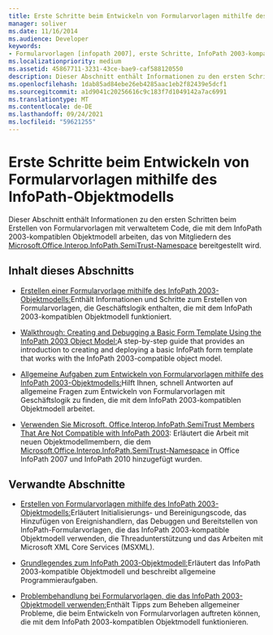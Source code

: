 ```yaml
---
title: Erste Schritte beim Entwickeln von Formularvorlagen mithilfe des InfoPath-Objektmodells
manager: soliver
ms.date: 11/16/2014
ms.audience: Developer
keywords:
- Formularvorlagen [infopath 2007], erste Schritte, InfoPath 2003-kompatible Formularvorlagen, erste Schritte
ms.localizationpriority: medium
ms.assetid: 45867711-3231-43ce-bae9-caf588120550
description: Dieser Abschnitt enthält Informationen zu den ersten Schritten beim Erstellen von Formularvorlagen mit verwaltetem Code, die mit dem InfoPath 2003-kompatiblen Objektmodell arbeiten, das von Mitgliedern von Microsoft bereitgestellt wird. Office.Interop.InfoPath.SemiTrust-Namespace.
ms.openlocfilehash: 1dab85ad84ebe26eb4285aac1eb2f82439e5dcf1
ms.sourcegitcommit: a1d9041c20256616c9c183f7d1049142a7ac6991
ms.translationtype: MT
ms.contentlocale: de-DE
ms.lasthandoff: 09/24/2021
ms.locfileid: "59621255"
---
```

# <a name="get-started-developing-form-templates-using-the-infopath-object-model"></a>Erste Schritte beim Entwickeln von Formularvorlagen mithilfe des InfoPath-Objektmodells

Dieser Abschnitt enthält Informationen zu den ersten Schritten beim Erstellen von Formularvorlagen mit verwaltetem Code, die mit dem InfoPath 2003-kompatiblen Objektmodell arbeiten, das von Mitgliedern des [Microsoft.Office.Interop.InfoPath.SemiTrust-Namespace](https://msdn.microsoft.com/library/Microsoft.Office.Interop.InfoPath.SemiTrust.aspx) bereitgestellt wird. 
  
## <a name="in-this-section"></a>Inhalt dieses Abschnitts

- [Erstellen einer Formularvorlage mithilfe des InfoPath 2003-Objektmodells:](how-to-create-a-form-template-using-the-infopath-2003-object-model.md)Enthält Informationen und Schritte zum Erstellen von Formularvorlagen, die Geschäftslogik enthalten, die mit dem InfoPath 2003-kompatiblen Objektmodell funktioniert.
    
- [Walkthrough: Creating and Debugging a Basic Form Template Using the InfoPath 2003 Object Model:](walkthrough-create-and-debug-basic-form-template-using-infopath-object-model.md)A step-by-step guide that provides an introduction to creating and deploying a basic InfoPath form template that works with the InfoPath 2003-compatible object model.
    
- [Allgemeine Aufgaben zum Entwickeln von Formularvorlagen mithilfe des InfoPath 2003-Objektmodells:](common-tasks-for-developing-form-templates-using-infopath-object-model.md)Hilft Ihnen, schnell Antworten auf allgemeine Fragen zum Entwickeln von Formularvorlagen mit Geschäftslogik zu finden, die mit dem InfoPath 2003-kompatiblen Objektmodell arbeitet.
    
- [Verwenden Sie Microsoft. Office.Interop.InfoPath.SemiTrust Members That Are Not Compatible with InfoPath 2003](how-to-use-microsoft-office-interop-infopath-semitrust-members.md): Erläutert die Arbeit mit neuen Objektmodellmembern, die dem [Microsoft.Office.Interop.InfoPath.SemiTrust-Namespace](https://msdn.microsoft.com/library/Microsoft.Office.Interop.InfoPath.SemiTrust.aspx) in Office InfoPath 2007 und InfoPath 2010 hinzugefügt wurden. 
    
## <a name="related-sections"></a>Verwandte Abschnitte

- [Erstellen von Formularvorlagen mithilfe des InfoPath 2003-Objektmodells:](creating-form-templates-using-the-infopath-2003-object-model.md)Erläutert Initialisierungs- und Bereinigungscode, das Hinzufügen von Ereignishandlern, das Debuggen und Bereitstellen von InfoPath-Formularvorlagen, die das InfoPath 2003-kompatible Objektmodell verwenden, die Threadunterstützung und das Arbeiten mit Microsoft XML Core Services (MSXML).
    
- [Grundlegendes zum InfoPath 2003-Objektmodell:](understanding-the-infopath-2003-object-model.md)Erläutert das InfoPath 2003-kompatible Objektmodell und beschreibt allgemeine Programmieraufgaben.
    
- [Problembehandlung bei Formularvorlagen, die das InfoPath 2003-Objektmodell verwenden:](troubleshoot-form-templates-that-use-infopath-object-model.md)Enthält Tipps zum Beheben allgemeiner Probleme, die beim Entwickeln von Formularvorlagen auftreten können, die mit dem InfoPath 2003-kompatiblen Objektmodell funktionieren.
    

